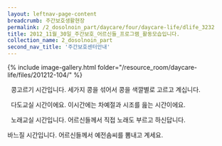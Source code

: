 ```yaml
--- 
layout: leftnav-page-content 
breadcrumb: 주간보호생활현장 
permalink: /2_dosolnoin_part/daycare/four/daycare-life/dlife_3232
title: 2012_11월_30일_주간보호_어르신들_프로그램_활동모습입니다.
collection_name: 2_dosolnoin_part
second_nav_title: '주간보호센터안내' 
---
```

{% include image-gallery.html folder="/resource_room/daycare-life/files/201212-104/" %}

 
콩고르기 시간입니다. 세가지 콩을 섞어서 콩을 색깔별로 고르고 계십니다.
 


 
다도교실 시간이에요. 이시간에는 차예절과 시조를 읊는 시간이에요.
 


 
노래교실 시간입니다. 어르신들께서 직접 노래도 부르고 하신답니다.
 


바느질 시간입니다. 어르신들께서 예전솜씨를 뽐내고 계세요.